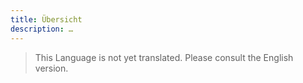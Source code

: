 ```yaml
---
title: Übersicht
description: …
---
```


> This Language is not yet translated. Please consult the English version.
